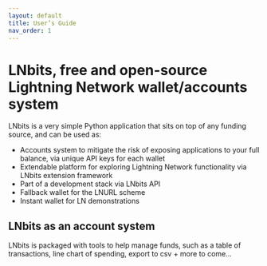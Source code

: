 ```yaml
---
layout: default
title: User’s Guide
nav_order: 1
---
```


# LNbits, free and open-source Lightning Network wallet/accounts system

LNbits is a very simple Python application that sits on top of any funding source, and can be used as:

- Accounts system to mitigate the risk of exposing applications to your full balance, via unique API keys for each wallet
- Extendable platform for exploring Lightning Network functionality via LNbits extension framework
- Part of a development stack via LNbits API
- Fallback wallet for the LNURL scheme
- Instant wallet for LN demonstrations

## LNbits as an account system

LNbits is packaged with tools to help manage funds, such as a table of transactions, line chart of spending,
export to csv + more to come...
